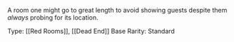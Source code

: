 A room one might go to great length to avoid showing guests despite them *always* probing for its location.

Type: [[Red Rooms]], [[Dead End]]
Base Rarity: Standard